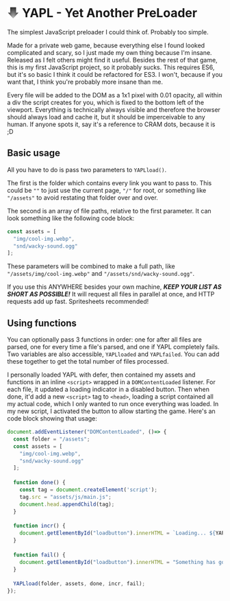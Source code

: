 <!-- markdownlint-disable MD033 -->
# <img src="logo.svg" alt="" style="display:inline; height:1em; position:relative; top: 4px"> YAPL - Yet Another PreLoader
The simplest JavaScript preloader I could think of. Probably too simple.

Made for a private web game, because everything else I found looked complicated and scary, so I just made my own thing because I'm insane. Released as I felt others might find it useful. Besides the rest of that game, this is my first JavaScript project, so it probably sucks. This requires ES6, but it's so basic I think it could be refactored for ES3. I won't, because if you want that, I think you're probably more insane than me.

Every file will be added to the DOM as a 1x1 pixel with 0.01 opacity, all within a div the script creates for you, which is fixed to the bottom left of the viewport. Everything is technically always visible and therefore the browser should always load and cache it, but it should be imperceivable to any human. If anyone spots it, say it's a reference to CRAM dots, because it is ;D

## Basic usage
All you have to do is pass two parameters to `YAPLload()`.

The first is the folder which contains every link you want to pass to. This could be `""` to just use the current page, `"/"` for root, or something like `"/assets"` to avoid restating that folder over and over.

The second is an array of file paths, relative to the first parameter. It can look something like the following code block:

```javascript
const assets = [
  "img/cool-img.webp",
  "snd/wacky-sound.ogg"
];
```

These parameters will be combined to make a full path, like `"/assets/img/cool-img.webp"` and `"/assets/snd/wacky-sound.ogg"`.

If you use this ANYWHERE besides your own machine, ***KEEP YOUR LIST AS SHORT AS POSSIBLE!*** It will request all files in parallel at once, and HTTP requests add up fast. Spritesheets recommended!

## Using functions

You can optionally pass 3 functions in order: one for after all files are parsed, one for every time a file's parsed, and one if YAPL completely fails. Two variables are also accessible, `YAPLloaded` and `YAPLfailed`. You can add these together to get the total number of files processed.

I personally loaded YAPL with defer, then contained my assets and functions in an inline `<script>` wrapped in a `DOMContentLoaded` listener. For each file, it updated a loading indicator in a disabled button. Then when done, it'd add a new `<script>` tag to `<head>`, loading a script contained all my actual code, which I only wanted to run once everything was loaded. In my new script, I activated the button to allow starting the game. Here's an code block showing that usage:

```javascript
document.addEventListener("DOMContentLoaded", ()=> {
  const folder = "/assets";
  const assets = [
    "img/cool-img.webp",
    "snd/wacky-sound.ogg"
  ];

  function done() {
    const tag = document.createElement('script');
    tag.src = "assets/js/main.js";
    document.head.appendChild(tag);
  }

  function incr() {
    document.getElementById("loadbutton").innerHTML = `Loading... ${YAPLloaded + YAPLfailed + "/" + assets.length}`;
  }

  function fail() {
    document.getElementById("loadbutton").innerHTML = "Something has gone horribly wrong!";
  }

  YAPLload(folder, assets, done, incr, fail);
});
```
